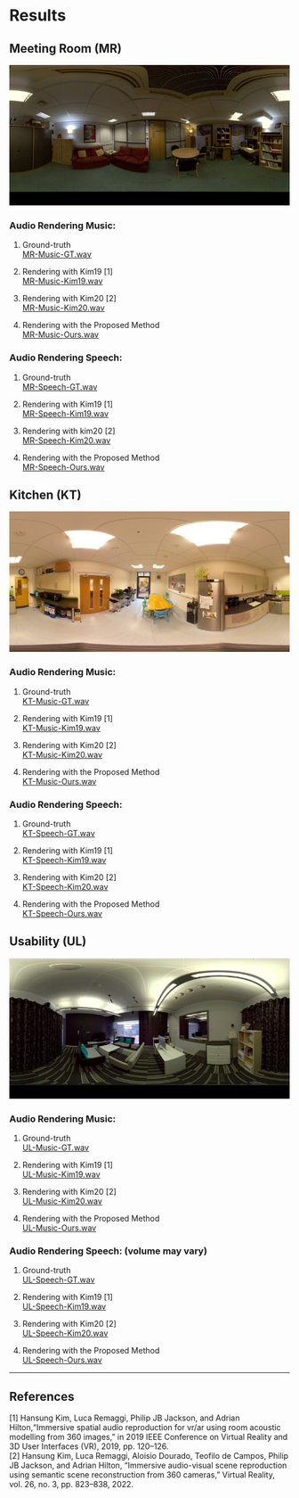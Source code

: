 # Results

## Meeting Room (MR)
![Meeting Room](MeetingRoom.jpg)

### Audio Rendering Music: 
1. Ground-truth  
   [MR-Music-GT.wav](MeetingRoom(MR)/MR-Music-GT.wav)
     
2. Rendering with Kim19 [1]  
   [MR-Music-Kim19.wav](MeetingRoom(MR)/MR-Music-Kim19.wav)
   
3. Rendering with Kim20 [2]  
   [MR-Music-Kim20.wav](MeetingRoom(MR)/MR-Music-Kim20.wav)
    
4. Rendering with the Proposed Method  
   [MR-Music-Ours.wav](MeetingRoom(MR)/MR-Music-Ours.mp3)
    
### Audio Rendering Speech: 
1. Ground-truth   
   [MR-Speech-GT.wav](MeetingRoom(MR)/MR-Speech-GT.wav)
   
3. Rendering with Kim19 [1]  
   [MR-Speech-Kim19.wav](MeetingRoom(MR)/MR-Speech-Kim19.wav)
   
4. Rendering with kim20 [2]  
   [MR-Speech-Kim20.wav](MeetingRoom(MR)/MR-Speech-Kim20.wav)
   
5. Rendering with the Proposed Method  
   [MR-Speech-Ours.wav](MeetingRoom(MR)/MR-Speech-Ours.mp3)

## Kitchen (KT)
![Kitchen](Kitchen.jpg)

### Audio Rendering Music:
1. Ground-truth  
   [KT-Music-GT.wav](Kitchen(KT)/KT-Music-GT.wav)
     
2. Rendering with Kim19 [1]  
   [KT-Music-Kim19.wav](Kitchen(KT)/KT-Music-Kim19.wav)
   
3. Rendering with Kim20 [2]  
   [KT-Music-Kim20.wav](Kitchen(KT)/KT-Music-Kim20.wav)
    
4. Rendering with the Proposed Method  
   [KT-Music-Ours.wav](Kitchen(KT)/KT-Music-Ours.mp3)
    
### Audio Rendering Speech: 
1. Ground-truth  
   [KT-Speech-GT.wav](Kitchen(KT)/KT-Speech-GT.wav)
   
3. Rendering with Kim19 [1]  
   [KT-Speech-Kim19.wav](Kitchen(KT)/KT-Speech-Kim19.wav)
   
4. Rendering with Kim20 [2]  
   [KT-Speech-Kim20.wav](Kitchen(KT)/KT-Speech-Kim20.wav)
   
5. Rendering with the Proposed Method  
   [KT-Speech-Ours.wav](Kitchen(KT)/KT-Speech-Ours.mp3)

## Usability (UL)
![Usability](Usability.jpg)

### Audio Rendering Music: 
1. Ground-truth  
   [UL-Music-GT.wav](Usability(UL)/UL-Music-GT.wav)
     
2. Rendering with Kim19 [1]  
   [UL-Music-Kim19.wav](Usability(UL)/UL-Music-Kim19.wav)
   
3. Rendering with Kim20 [2]  
   [UL-Music-Kim20.wav](Usability(UL)/UL-Music-Kim20.wav)
    
4. Rendering with the Proposed Method  
   [UL-Music-Ours.wav](Usability(UL)/UL-Music-Ours.mp3)
    
### Audio Rendering Speech: (volume may vary)
1. Ground-truth  
   [UL-Speech-GT.wav](Usability(UL)/UL-Speech-GT.wav)
   
3. Rendering with Kim19 [1]  
   [UL-Speech-Kim19.wav](Usability(UL)/UL-Speech-Kim19.wav)
   
4. Rendering with Kim20 [2]  
   [UL-Speech-Kim20.wav](Usability(UL)/UL-Speech-Kim20.wav)
   
5. Rendering with the Proposed Method  
   [UL-Speech-Ours.wav](Usability(UL)/UL-Speech-Ours.mp3)

---

## References
[1] Hansung Kim, Luca Remaggi, Philip JB Jackson, and Adrian Hilton,“Immersive spatial audio reproduction for vr/ar using room acoustic modelling from 360 images,” in 2019 IEEE Conference on Virtual Reality and 3D User Interfaces (VR), 2019, pp. 120–126.<br>
[2] Hansung Kim, Luca Remaggi, Aloisio Dourado, Teofilo de Campos, Philip JB Jackson, and Adrian Hilton, “Immersive audio-visual scene reproduction using semantic scene reconstruction from 360 cameras,” Virtual Reality, vol. 26, no. 3, pp. 823–838, 2022.
